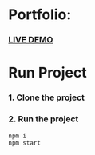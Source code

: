 # Portfolio:

### [LIVE DEMO](https://pragneshrana.github.io/portfolio/index.html)

# Run Project
### 1. Clone the project

### 2. Run the project
```shell
npm i
npm start
```

